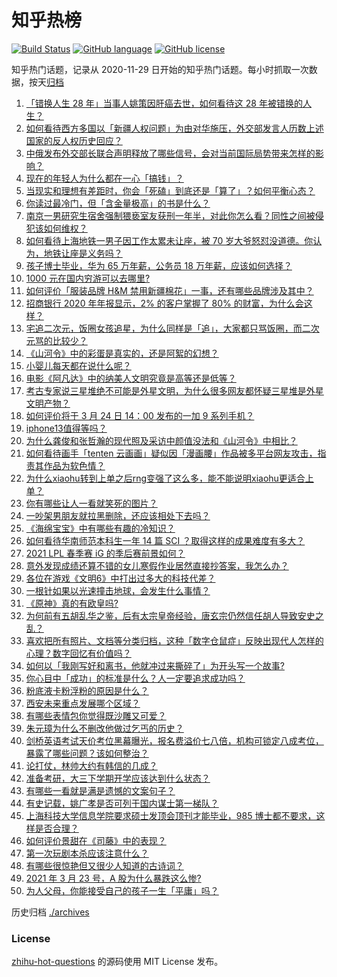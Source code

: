 # 知乎热榜
[![Build Status](https://github.com/ToWeLong/zhihu-hot-questions/workflows/CI/badge.svg)](https://github.com/ToWeLong/zhihu-hot-questions/actions)
[![GitHub language](https://img.shields.io/badge/language-golang-orange.svg)](https://golang.org/)
[![GitHub license](https://img.shields.io/github/license/ToWeLong/zhihu-hot-questions)](https://github.com/ToWeLong/zhihu-hot-questions/blob/main/LICENSE)

知乎热门话题，记录从 2020-11-29 日开始的知乎热门话题。每小时抓取一次数据，按天[归档](./archives)

<!-- BEGIN -->

1. [「错换人生 28 年」当事人姚策因肝癌去世，如何看待这 28 年被错换的人生？](https://www.zhihu.com/question/450843427)
1. [如何看待西方多国以「新疆人权问题」为由对华施压，外交部发言人历数上述国家的反人权历史回应？](https://www.zhihu.com/question/450861330)
1. [中俄发布外交部长联合声明释放了哪些信号，会对当前国际局势带来怎样的影响？](https://www.zhihu.com/question/450837070)
1. [现在的年轻人为什么都在一心「搞钱」？](https://www.zhihu.com/question/450839670)
1. [当现实和理想有差距时，你会「死磕」到底还是「算了」？如何平衡心态？](https://www.zhihu.com/question/450641774)
1. [你读过最冷门，但「含金量极高」的书是什么？](https://www.zhihu.com/question/438708854)
1. [南京一男研究生宿舍强制猥亵室友获刑一年半，对此你怎么看？同性之间被侵犯该如何维权？](https://www.zhihu.com/question/450711483)
1. [如何看待上海地铁一男子因工作太累未让座，被 70 岁大爷怒怼没道德。你认为，地铁让座是义务吗？](https://www.zhihu.com/question/450854258)
1. [孩子博士毕业，华为 65 万年薪，公务员 18 万年薪，应该如何选择？](https://www.zhihu.com/question/444289082)
1. [1000 元在国内穷游可以去哪里?](https://www.zhihu.com/question/32207493)
1. [如何评价「服装品牌 H&M 禁用新疆棉花」一事，还有哪些品牌涉及其中？](https://www.zhihu.com/question/450970725)
1. [招商银行 2020 年年报显示，2% 的客户掌握了 80% 的财富，为什么会这样？](https://www.zhihu.com/question/450410880)
1. [宅追二次元，饭圈女孩追星，为什么同样是「追」，大家都只骂饭圈，而二次元骂的比较少？](https://www.zhihu.com/question/434446919)
1. [《山河令》中的彩蛋是真实的，还是阿絮的幻想？](https://www.zhihu.com/question/450892366)
1. [小婴儿每天都在说什么呢？](https://www.zhihu.com/question/400506123)
1. [电影《阿凡达》中的纳美人文明究竟是高等还是低等？](https://www.zhihu.com/question/26947345)
1. [考古专家说三星堆绝不可能是外星文明，为什么很多网友都怀疑三星堆是外星文明产物？](https://www.zhihu.com/question/450791660)
1. [如何评价将于 3 月 24 日 14：00 发布的一加 9 系列手机？](https://www.zhihu.com/question/450538947)
1. [iphone13值得等吗？](https://www.zhihu.com/question/445568012)
1. [为什么龚俊和张哲瀚的现代照及采访中颜值没法和《山河令》中相比？](https://www.zhihu.com/question/450590641)
1. [如何看待画手「tenten 云画画」疑似因「漫画腰」作品被多平台网友攻击，指责其作品为软色情？](https://www.zhihu.com/question/450711324)
1. [为什么xiaohu转到上单之后rng变强了这么多，能不能说明xiaohu更适合上单？](https://www.zhihu.com/question/450704437)
1. [你有哪些让人一看就笑死的图片？](https://www.zhihu.com/question/449542337)
1. [一吵架男朋友就拉黑删除，还应该相处下去吗？](https://www.zhihu.com/question/450162735)
1. [《海绵宝宝》中有哪些有趣的冷知识？](https://www.zhihu.com/question/26441739)
1. [如何看待华南师范本科生一年 14 篇 SCI ？取得这样的成果难度有多大？](https://www.zhihu.com/question/450566025)
1. [2021 LPL 春季赛 iG 的季后赛前景如何？](https://www.zhihu.com/question/449481322)
1. [意外发现成绩还算不错的女儿寒假作业居然直接抄答案，我怎么办？](https://www.zhihu.com/question/444223188)
1. [各位在游戏《文明6》中打出过多大的科技代差？](https://www.zhihu.com/question/449791374)
1. [一根针如果以光速撞击地球，会发生什么事情？](https://www.zhihu.com/question/445280012)
1. [《原神》真的有欧皇吗?](https://www.zhihu.com/question/448850759)
1. [为何前有五胡乱华之鉴，后有太宗皇帝经验，唐玄宗仍然信任胡人导致安史之乱？](https://www.zhihu.com/question/450608514)
1. [喜欢把所有照片、文档等分类归档，这种「数字仓鼠症」反映出现代人怎样的心理？数字回忆有价值吗？](https://www.zhihu.com/question/450818194)
1. [如何以「我刚写好和离书，他就冲过来撕碎了」为开头写一个故事?](https://www.zhihu.com/question/444620739)
1. [你心目中「成功」的标准是什么？人一定要追求成功吗？](https://www.zhihu.com/question/449660940)
1. [粉底液卡粉浮粉的原因是什么？](https://www.zhihu.com/question/336305128)
1. [西安未来重点发展哪个区域？](https://www.zhihu.com/question/282038036)
1. [有哪些表情包你觉得既沙雕又可爱？](https://www.zhihu.com/question/372156748)
1. [朱元璋为什么不删改他做过乞丐的历史？](https://www.zhihu.com/question/319334362)
1. [剑桥英语考试天价考位黑幕曝光，报名费溢价七八倍，机构可锁定八成考位，暴露了哪些问题？该如何整治？](https://www.zhihu.com/question/450788628)
1. [论打仗，林帅大约有韩信的几成？](https://www.zhihu.com/question/335015579)
1. [准备考研，大三下学期开学应该达到什么状态？](https://www.zhihu.com/question/444992678)
1. [有哪些一看就是满是遗憾的文案句子？](https://www.zhihu.com/question/447086849)
1. [有史记载，姚广孝是否可列于国内谋士第一梯队？](https://www.zhihu.com/question/445248461)
1. [上海科技大学信息学院要求硕士发顶会顶刊才能毕业，985 博士都不要求，这样是否合理？](https://www.zhihu.com/question/450611404)
1. [如何评价景甜在《司藤》中的表现？](https://www.zhihu.com/question/448203529)
1. [第一次玩剧本杀应该注意什么？](https://www.zhihu.com/question/392135348)
1. [有哪些很惊艳但又很少人知道的古诗词？](https://www.zhihu.com/question/421723387)
1. [2021 年 3 月 23 号，A 股为什么暴跌这么惨?](https://www.zhihu.com/question/450823471)
1. [为人父母，你能接受自己的孩子一生「平庸」吗？](https://www.zhihu.com/question/359250781)

<!-- END -->

历史归档 [./archives](./archives)


### License
[zhihu-hot-questions](https://github.com/towelong/zhihu-hot-questions) 的源码使用 MIT License 发布。